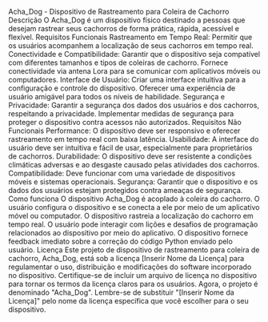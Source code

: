Acha_Dog - Dispositivo de Rastreamento para Coleira de Cachorro
Descrição
O Acha_Dog é um dispositivo físico destinado a pessoas que desejam rastrear seus cachorros de forma prática, rápida, acessível e flexível.
Requisitos Funcionais
Rastreamento em Tempo Real:
Permitir que os usuários acompanhem a localização de seus cachorros em tempo real.
Conectividade e Compatibilidade:
Garantir que o dispositivo seja compatível com diferentes tamanhos e tipos de coleiras de cachorro.
Fornece conectividade via antena Lora para se comunicar com aplicativos móveis ou computadores.
Interface de Usuário:
Criar uma interface intuitiva para a configuração e controle do dispositivo.
Oferecer uma experiência de usuário amigável para todos os níveis de habilidade.
Segurança e Privacidade:
Garantir a segurança dos dados dos usuários e dos cachorros, respeitando a privacidade.
Implementar medidas de segurança para proteger o dispositivo contra acessos não autorizados.
Requisitos Não Funcionais
Performance:
O dispositivo deve ser responsivo e oferecer rastreamento em tempo real com baixa latência.
Usabilidade:
A interface do usuário deve ser intuitiva e fácil de usar, especialmente para proprietários de cachorros.
Durabilidade:
O dispositivo deve ser resistente a condições climáticas adversas e ao desgaste causado pelas atividades dos cachorros.
Compatibilidade:
Deve funcionar com uma variedade de dispositivos móveis e sistemas operacionais.
Segurança:
Garantir que o dispositivo e os dados dos usuários estejam protegidos contra ameaças de segurança.
Como funciona
O dispositivo Acha_Dog é acoplado à coleira do cachorro.
O usuário configura o dispositivo e se conecta a ele por meio de um aplicativo móvel ou computador.
O dispositivo rastreia a localização do cachorro em tempo real.
O usuário pode interagir com lições e desafios de programação relacionados ao dispositivo por meio do aplicativo.
O dispositivo fornece feedback imediato sobre a correção do código Python enviado pelo usuário.
Licença 
Este projeto de dispositivo de rastreamento para coleira de cachorro, Acha_Dog, está sob a licença [Inserir Nome da Licença] para regulamentar o uso, distribuição e modificações do software incorporado no dispositivo. Certifique-se de incluir um arquivo de licença no dispositivo para tornar os termos da licença claros para os usuários. Agora, o projeto é denominado "Acha_Dog". Lembre-se de substituir "[Inserir Nome da Licença]" pelo nome da licença específica que você escolher para o seu dispositivo.
